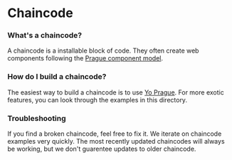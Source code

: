 # Chaincode

### What's a chaincode?
A chaincode is a installable block of code. They often create web components following the [Prague component model](../doc/architecture/web-component-model.md).

### How do I build a chaincode?
The easiest way to build a chaincode is to use [Yo Prague](../tools/generator-prague). For more exotic features, you can look through the examples in this directory.

### Troubleshooting
If you find a broken chaincode, feel free to fix it. We iterate on chaincode examples very quickly. The most recently updated chaincodes will always be working, but we don't guarentee updates to older chaincode.
